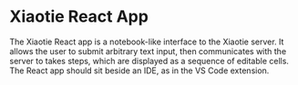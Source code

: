 # Xiaotie React App

The Xiaotie React app is a notebook-like interface to the Xiaotie server. It allows the user to submit arbitrary text input, then communicates with the server to takes steps, which are displayed as a sequence of editable cells. The React app should sit beside an IDE, as in the VS Code extension.
